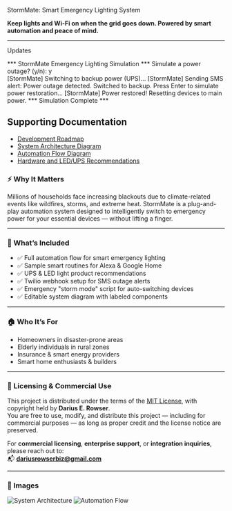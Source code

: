  StormMate: Smart Emergency Lighting System

**Keep lights and Wi-Fi on when the grid goes down. Powered by smart automation and peace of mind.**

---
Updates

*** StormMate Emergency Lighting Simulation ***
Simulate a power outage? (y/n): y  
[StormMate] Switching to backup power (UPS)...
[StormMate] Sending SMS alert: Power outage detected. Switched to backup.
Press Enter to simulate power restoration...
[StormMate] Power restored! Resetting devices to main power.
*** Simulation Complete ***

## Supporting Documentation

- [Development Roadmap](dev-roadmap.md)
- [System Architecture Diagram](system-diagram.png)
- [Automation Flow Diagram](automation-flow.png)
- [Hardware and LED/UPS Recommendations](hardware-recommendations.md)


### ⚡ Why It Matters

Millions of households face increasing blackouts due to climate-related events like wildfires, storms, and extreme heat. StormMate is a plug-and-play automation system designed to intelligently switch to emergency power for your essential devices — without lifting a finger.

---

### 🧠 What’s Included

- ✅ Full automation flow for smart emergency lighting
- ✅ Sample smart routines for Alexa & Google Home
- ✅ UPS & LED light product recommendations
- ✅ Twilio webhook setup for SMS outage alerts
- ✅ Emergency "storm mode" script for auto-switching devices
- ✅ Editable system diagram with labeled components

---

### 🏠 Who It’s For

- Homeowners in disaster-prone areas
- Elderly individuals in rural zones
- Insurance & smart energy providers
- Smart home enthusiasts & builders

---

### 💼 Licensing & Commercial Use

This project is distributed under the terms of the [MIT License](./LICENSE), with copyright held by **Darius E. Rowser**.  
You are free to use, modify, and distribute this project — including for commercial purposes — as long as proper credit and the license notice are preserved.

For **commercial licensing**, **enterprise support**, or **integration inquiries**, please reach out to:  
📬 **dariusrowserbiz@gmail.com**

---

### 🚀 Images

![System Architecture](system-diagram.png)
![Automation Flow](automation-flow.png)





